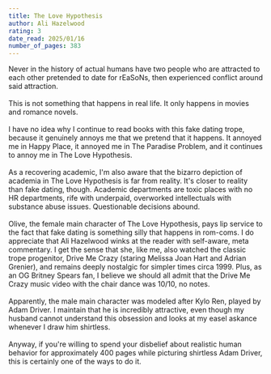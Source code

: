```yaml
---
title: The Love Hypothesis
author: Ali Hazelwood
rating: 3
date_read: 2025/01/16
number_of_pages: 383
---
```


Never in the history of actual humans have two people who are attracted to each other pretended to date for rEaSoNs, then experienced conflict around said attraction. <br/><br/>This is not something that happens in real life. It only happens in movies and romance novels. <br/><br/>I have no idea why I continue to read books with this fake dating trope, because it genuinely annoys me that we pretend that it happens. It annoyed me in Happy Place, it annoyed me in The Paradise Problem, and it continues to annoy me in The Love Hypothesis.<br/><br/>As a recovering academic, I'm also aware that the bizarro depiction of academia in The Love Hypothesis is far from reality. It's closer to reality than fake dating, though. Academic departments are toxic places with no HR departments, rife with underpaid, overworked intellectuals with substance abuse issues. Questionable decisions abound. <br/><br/>Olive, the female main character of The Love Hypothesis, pays lip service to the fact that fake dating is something silly that happens in rom-coms. I do appreciate that Ali Hazelwood winks at the reader with self-aware, meta commentary. I get the sense that she, like me, also watched the classic trope progenitor, Drive Me Crazy (staring Melissa Joan Hart and Adrian Grenier), and remains deeply nostalgic for simpler times circa 1999. Plus, as an OG Britney Spears fan, I believe we should all admit that the Drive Me Crazy music video with the chair dance was 10/10, no notes. <br/><br/>Apparently, the male main character was modeled after Kylo Ren, played by Adam Driver. I maintain that he is incredibly attractive, even though my husband cannot understand this obsession and looks at my easel askance whenever I draw him shirtless. <br/><br/>Anyway, if you're willing to spend your disbelief about realistic human behavior for approximately 400 pages while picturing shirtless Adam Driver, this is certainly one of the ways to do it.